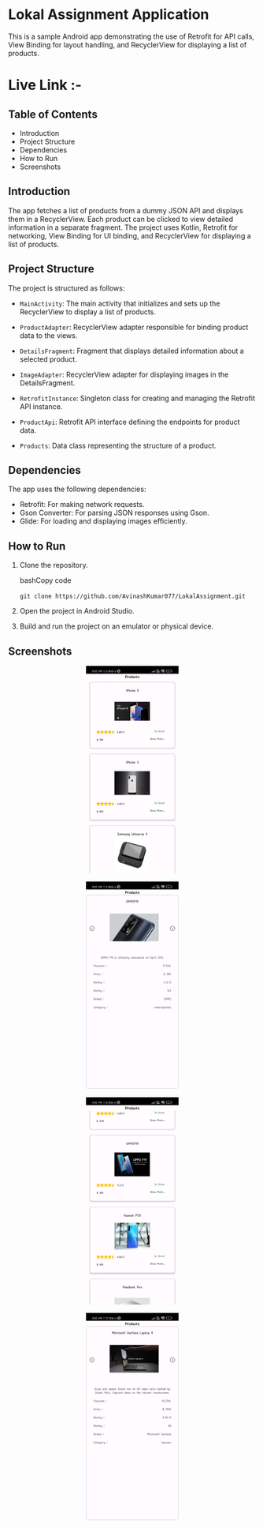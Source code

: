 Lokal Assignment Application
============================

This is a sample Android app demonstrating the use of Retrofit for API calls, View Binding for layout handling, and RecyclerView for displaying a list of products.

Live Link :- 
=========

Table of Contents
-----------------

-   Introduction
-   Project Structure
-   Dependencies
-   How to Run
-   Screenshots

Introduction
------------

The app fetches a list of products from a dummy JSON API and displays them in a RecyclerView. Each product can be clicked to view detailed information in a separate fragment. The project uses Kotlin, Retrofit for networking, View Binding for UI binding, and RecyclerView for displaying a list of products.

Project Structure
-----------------

The project is structured as follows:

-   `MainActivity`: The main activity that initializes and sets up the RecyclerView to display a list of products.

-   `ProductAdapter`: RecyclerView adapter responsible for binding product data to the views.

-   `DetailsFragment`: Fragment that displays detailed information about a selected product.

-   `ImageAdapter`: RecyclerView adapter for displaying images in the DetailsFragment.

-   `RetrofitInstance`: Singleton class for creating and managing the Retrofit API instance.

-   `ProductApi`: Retrofit API interface defining the endpoints for product data.

-   `Products`: Data class representing the structure of a product.

Dependencies
------------

The app uses the following dependencies:

-   Retrofit: For making network requests.
-   Gson Converter: For parsing JSON responses using Gson.
-   Glide: For loading and displaying images efficiently.

How to Run
----------

1.  Clone the repository.

    bashCopy code

    `git clone https://github.com/AvinashKumar077/LokalAssignment.git`

2.  Open the project in Android Studio.

3.  Build and run the project on an emulator or physical device.

Screenshots
-----------
<p align = center><img src="ss/2.jpg" height = 420></p>
<p align = center><img src="ss/1.jpg" height = 420></p>
<p align = center><img src="ss/4.jpg" height = 420></p>
<p align = center><img src="ss/3.jpg" height = 420></p>
